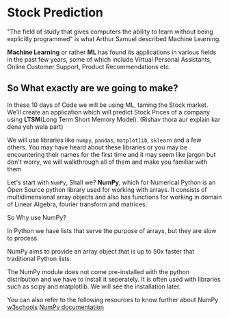 # Stock Prediction

"The field of study that gives computers the ability to learn without being explicitly programmed" is what Arthur Samuel described Machine Learning.

**Machine Learning** or rather **ML** has found its applications in various fields in the past few years, some of which include Virtual Personal Assistants, Online Customer Support, Product Recommendations etc.


## So What exactly are we going to make?
In these 10 days of Code we will be using ML, taming the Stock market.
We'll create an application which will predict Stock Prices of a company using **LTSM**(Long Term Short Memory Model). (Rishav thora aur explain kar dena yeh wala part)

We will use libraries like `numpy`, `pandas`, `matplotlib`, `sklearn` and a few others. You may have heard about these libraries or you may be encountering their names for the first time and it may seem like jargon but don't worry, we will walkthrough all of them and make you familiar with them

Let's start with <code>NumPy</code>, Shall we? 
**NumPy**, which for Numerical Python is an Open Source python library used for working with arrays. It consists of multidimensional array objects and also has functions for working in domain of Linear Algebra, fourier transform and matrices. 

So Why use NumPy?

In Python we have lists that serve the purpose of arrays, but they are slow to process.

NumPy aims to provide an array object that is up to 50x faster that traditional Python lists.

The NumPy module does not come pre-installed with the python distribution and we have to install it seperately. It is often used with libraries such as scipy and matplotlib. We will see the installation later.

You can also refer to the following resources to know further about NumPy
[w3schools](https://www.w3schools.com/python/numpy_intro.asp)
[NumPy documentation](https://numpy.org/doc/stable/)
